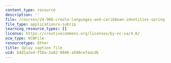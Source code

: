 ```yaml
---
content_type: resource
description: ''
file: /courses/24-908-creole-languages-and-caribbean-identities-spring-2017/b4d1a2edf58a2a820606a508cefaacdb_KO6GiBAK7cY.srt
file_type: application/x-subrip
learning_resource_types: []
license: https://creativecommons.org/licenses/by-nc-sa/4.0/
ocw_type: OCWFile
resourcetype: Other
title: 3play caption file
uid: b4d1a2ed-f58a-2a82-0606-a508cefaacdb
---
```

